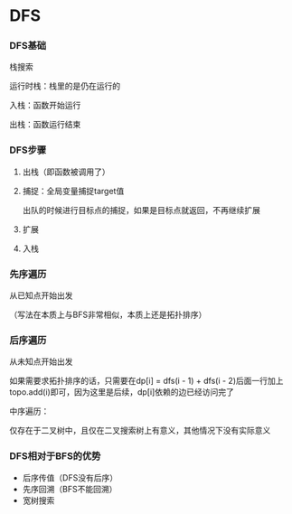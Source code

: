 # DFS



### DFS基础

栈搜索

运行时栈：栈里的是仍在运行的

入栈：函数开始运行

出栈：函数运行结束



### DFS步骤

1. 出栈（即函数被调用了）

2. 捕捉：全局变量捕捉target值

   出队的时候进行目标点的捕捉，如果是目标点就返回，不再继续扩展

3. 扩展

4. 入栈



### 先序遍历

从已知点开始出发

（写法在本质上与BFS非常相似，本质上还是拓扑排序）



### 后序遍历

从未知点开始出发

如果需要求拓扑排序的话，只需要在dp[i] = dfs(i - 1) + dfs(i - 2)后面一行加上topo.add(i)即可，因为这里是后续，dp[i]依赖的边已经访问完了





中序遍历：

仅存在于二叉树中，且仅在二叉搜索树上有意义，其他情况下没有实际意义





### DFS相对于BFS的优势

- 后序传值（DFS没有后序）
- 先序回溯（BFS不能回溯）
- 宽树搜索





